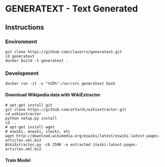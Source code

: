 # GENERATEXT - Text Generated

## Instructions

### Environment

````
git clone https://github.com/claverru/generatext.git
cd generatext
docker build -t generatext .
````

### Development

````
docker run -it -v "%CD%":/usr/src generatext bash
````

#### Download Wikipedia data with WikiExtractor
````
# apt-get install git
git clone https://github.com/attardi/wikiextractor.git
cd wikiextractor
python setup.py install
cd .. 
# apt-get install wget
# eswiki, enwiki, itwiki, etc 
wget http://download.wikimedia.org/eswiki/latest/eswiki-latest-pages-articles.xml.bz2
WikiExtractor.py -cb 250K -o extracted itwiki-latest-pages-articles.xml.bz2
````

#### Train Model
````
````
